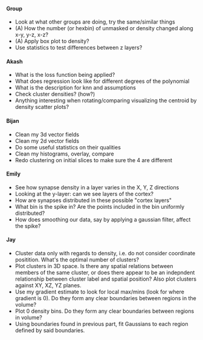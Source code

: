 #### Group
* Look at what other groups are doing, try the same/similar things
* (A) How the number (or hexbin) of unmasked or density changed along x-y, y-z, x-z?
* (A) Apply box plot to density?
* Use statistics to test differences between z layers?

#### Akash
* What is the loss function being applied?
* What does regression look like for different degrees of the polynomial
* What is the description for knn and assumptions
* Check cluster densities? (how?)
* Anything interesting when rotating/comparing visualizing the centroid by density scatter plots?

#### Bijan
* Clean my 3d vector fields
* Clean my 2d vector fields
* Do some useful statistics on their qualities
* Clean my histograms, overlay, compare
* Redo clustering on initial slices to make sure the 4 are different

#### Emily
* See how synapse density in a layer varies in the X, Y, Z directions
* Looking at the y-layer: can we see layers of the cortex?
* How are synapses distributed in these possible "cortex layers"
* What bin is the spike in? Are the points included in the bin uniformly distributed?
* How does smoothing our data, say by applying a gaussian filter, affect the spike?

#### Jay
* Cluster data only with regards to density, i.e. do not consider coordinate positition. What's the optimal number of clusters?
* Plot clusters in 3D space. Is there any spatial relations between members of the same cluster, or does there appear to be an indepndent relationship between cluster label and spatial position? Also plot clusters against XY, XZ, YZ planes.
* Use my gradient estimate to look for local max/mins (look for where gradient is 0). Do they form any clear boundaries between regions in the volume?
* Plot 0 density bins. Do they form any clear boundaries between regions in volume?
* Using boundaries found in previous part, fit Gaussians to each region defined by said boundaries. 
